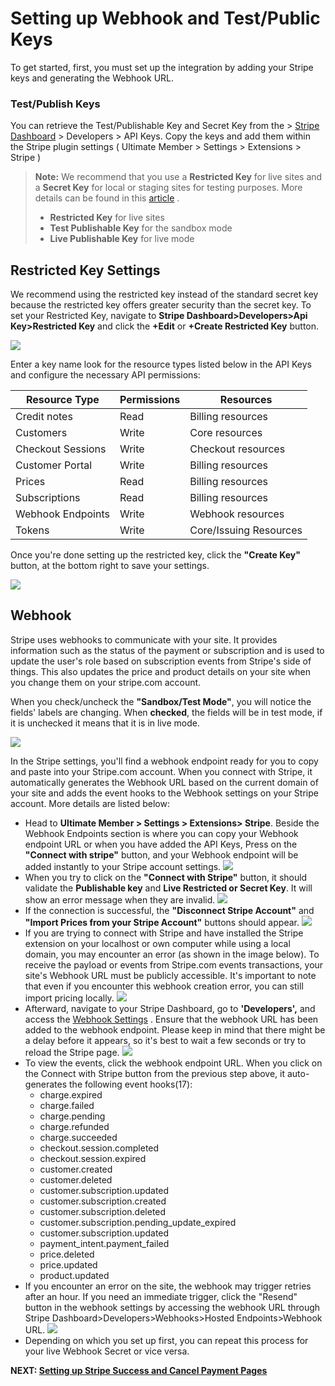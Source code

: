 ---
---
# Setting up Webhook and Test/Public Keys
 To get started, first, you must set up the integration by adding your Stripe keys and generating the Webhook URL.

### Test/Publish Keys

 You can retrieve the Test/Publishable Key and Secret Key from the &gt;  [Stripe Dashboard](https://dashboard.stripe.com/)  &gt; Developers &gt; API Keys. Copy the keys and add them within the Stripe plugin settings ( Ultimate Member &gt; Settings &gt; Extensions &gt; Stripe )

> <strong>Note:</strong> We recommend that you use a <strong>Restricted Key</strong> for live sites and a <strong>Secret Key</strong> for local or staging sites for testing purposes. More details can be found in this  [article](https://stripe.com/docs/keys#limit-access) .  
> - <strong>Restricted Key</strong> for live sites
> - <strong>Test Publishable Key</strong> for the sandbox mode
> - <strong>Live Publishable Key</strong> for live mode

Restricted Key Settings
-----------------------

 We recommend using the restricted key instead of the standard secret key because the restricted key offers greater security than the secret key. To set your Restricted Key, navigate to <strong>Stripe Dashboard&gt;Developers&gt;Api Key&gt;Restricted Key</strong> and click the <strong>+Edit</strong> or <strong>+Create Restricted Key</strong> button.

  ![](https://s3.amazonaws.com/helpscout.net/docs/assets/561c96629033600a7a36d662/images/65b3e727270765339befc6e3/file-85myrpDcT1.png)

 Enter a key name look for the resource types listed below in the API Keys and configure the necessary API permissions: 

| <strong>Resource Type</strong> | <strong>Permissions</strong> | <strong>Resources</strong> |
|---|---|---|
| Credit notes | Read | Billing resources |
| Customers | Write | Core resources |
| Checkout Sessions | Write | Checkout resources |
| Customer Portal | Write | Billing resources |
| Prices | Read | Billing resources |
| Subscriptions | Read | Billing resources |
| Webhook Endpoints | Write | Webhook resources |
| Tokens | Write | Core/Issuing Resources |

 Once you're done setting up the restricted key, click the <strong>"Create Key"</strong> button, at the bottom right to save your settings.

  ![](https://s3.amazonaws.com/helpscout.net/docs/assets/561c96629033600a7a36d662/images/65e569a98cb417537bd299ef/file-T1eBcCTtHS.png)



 Webhook
--------

 Stripe uses webhooks to communicate with your site. It provides information such as the status of the payment or subscription and is used to update the user's role based on subscription events from Stripe's side of things. This also updates the price and product details on your site when you change them on your stripe.com account.

 When you check/uncheck the <strong>"Sandbox/Test Mode"</strong>, you will notice the fields' labels are changing. When <strong>checked</strong>, the fields will be in test mode, if it is unchecked it means that it is in live mode.

  ![](https://s3.amazonaws.com/helpscout.net/docs/assets/561c96629033600a7a36d662/images/65b3d95152a6af5def3c8dd1/file-4bM75nv5Sb.png)

 In the Stripe settings, you'll find a webhook endpoint ready for you to copy and paste into your Stripe.com account. When you connect with Stripe, it automatically generates the Webhook URL based on the current domain of your site and adds the event hooks to the Webhook settings on your Stripe account. More details are listed below:

- Head to <strong>U</strong><strong>ltimate Member &gt; Settings &gt; Extensions&gt; Stripe</strong>. Beside the Webhook Endpoints section is where you can copy your Webhook endpoint URL or when you have added the API Keys, Press on the <strong>"Connect with stripe"</strong> button, and your Webhook endpoint will be added instantly to your Stripe account settings.   ![](https://s3.amazonaws.com/helpscout.net/docs/assets/561c96629033600a7a36d662/images/65e4b4826ba1d916ec467329/file-h9fDsMfPVe.png)
- When you try to click on the <strong>"Connect with Stripe"</strong> button, it should validate the <strong>Publishable key</strong> and <strong>Live Restricted or Secret Key</strong>. It will show an error message when they are invalid.   ![](https://s3.amazonaws.com/helpscout.net/docs/assets/561c96629033600a7a36d662/images/65b3ecad20e3b82eb738e03f/file-sBW1ndw4Rq.png)
- If the connection is successful, the <strong>"Disconnect Stripe Account"</strong> and <strong>"Import Prices from your Stripe Account"</strong> buttons should appear. ![](https://s3.amazonaws.com/helpscout.net/docs/assets/561c96629033600a7a36d662/images/65b40a6020e3b82eb738e059/file-ENGgEYd5JL.png)
- If you are trying to connect with Stripe and have installed the Stripe extension on your localhost or own computer while using a local domain, you may encounter an error (as shown in the image below). To receive the payload or events from Stripe.com events transactions, your site's Webhook URL must be publicly accessible. It's important to note that even if you encounter this webhook creation error, you can still import pricing locally.  ![](https://s3.amazonaws.com/helpscout.net/docs/assets/561c96629033600a7a36d662/images/65b416e1270765339befc708/file-tHbL81sLRs.png)
- Afterward, navigate to your Stripe Dashboard, go to <strong>'Developers',</strong> and access the  [Webhook Settings](https://dashboard.stripe.com/test/webhooks) . Ensure that the webhook URL has been added to the webhook endpoint. Please keep in mind that there might be a delay before it appears, so it's best to wait a few seconds or try to reload the Stripe page.   ![](https://s3.amazonaws.com/helpscout.net/docs/assets/561c96629033600a7a36d662/images/65b41a9d20e3b82eb738e071/file-rkxfyjXie4.png)
- To view the events, click the webhook endpoint URL. When you click on the Connect with Stripe button from the previous step above, it auto-generates the following event hooks(17): 
    - charge.expired
    - charge.failed
    - charge.pending
    - charge.refunded
    - charge.succeeded
    - checkout.session.completed
    - checkout.session.expired
    - customer.created
    - customer.deleted
    - customer.subscription.updated
    - customer.subscription.created
    - customer.subscription.deleted
    - customer.subscription.pending\_update\_expired
    - customer.subscription.updated
    - payment\_intent.payment\_failed
    - price.deleted
    - price.updated
    - product.updated
- If you encounter an error on the site, the webhook may trigger retries after an hour. If you need an immediate trigger, click the "Resend" button in the webhook settings by accessing the webhook URL through Stripe Dashboard&gt;Developers&gt;Webhooks&gt;Hosted Endpoints&gt;Webhook URL.   ![](https://s3.amazonaws.com/helpscout.net/docs/assets/561c96629033600a7a36d662/images/65b41d9120e3b82eb738e078/file-UgtWZr0dNq.png)
- Depending on which you set up first, you can repeat this process for your live Webhook Secret or vice versa.

 <strong>NEXT:  [Setting up Stripe Success and Cancel Payment Pages](../article/1609-stripe---setting-up-stripe-success-and-cancel-payment-pages)</strong>
